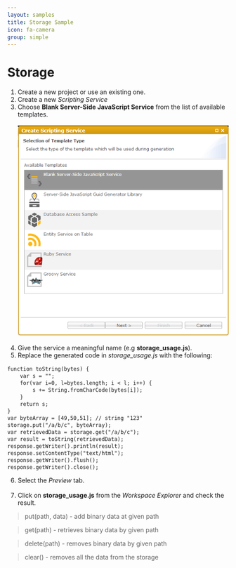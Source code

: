 ```yaml
---
layout: samples
title: Storage Sample
icon: fa-camera
group: simple
---
```


Storage
===

1. Create a new project or use an existing one.
2. Create a new *Scripting Service*
3. Choose **Blank Server-Side JavaScript Service** from the list of available templates.
<br></br>
![Mail Service 2](images/mail_service/mail_service_2.png)
<br></br>
4. Give the service a meaningful name (e.g **storage_usage.js**).
5. Replace the generated code in *storage_usage.js* with the following:
<pre><code>function toString(bytes) {
    var s = "";
    for(var i=0, l=bytes.length; i < l; i++) {
        s += String.fromCharCode(bytes[i]);
    }
    return s;
}
var byteArray = [49,50,51]; // string "123"
storage.put("/a/b/c", byteArray);
var retrievedData = storage.get("/a/b/c");
var result = toString(retrievedData);
response.getWriter().println(result);
response.setContentType("text/html");
response.getWriter().flush();
response.getWriter().close();
</code></pre>
6. Select the *Preview* tab.
<br></br>
7. Click on **storage_usage.js** from the *Workspace Explorer* and check the result.

> put(path, data) - add binary data at given path

> get(path) - retrieves binary data by given path

> delete(path) - removes binary data by given path

> clear() - removes all the data from the storage
